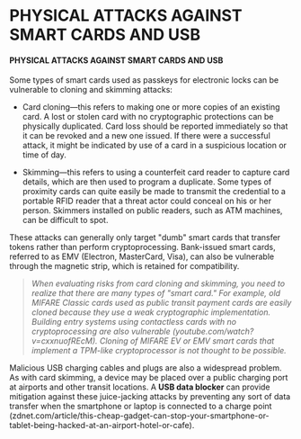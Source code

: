 # PHYSICAL ATTACKS AGAINST SMART CARDS AND USB

#### PHYSICAL ATTACKS AGAINST SMART CARDS AND USB

Some types of smart cards used as passkeys for electronic locks can be vulnerable to cloning and skimming attacks:

-   Card cloning—this refers to making one or more copies of an existing card. A lost or stolen card with no cryptographic protections can be physically duplicated. Card loss should be reported immediately so that it can be revoked and a new one issued. If there were a successful attack, it might be indicated by use of a card in a suspicious location or time of day.

-   Skimming—this refers to using a counterfeit card reader to capture card details, which are then used to program a duplicate. Some types of proximity cards can quite easily be made to transmit the credential to a portable RFID reader that a threat actor could conceal on his or her person. Skimmers installed on public readers, such as ATM machines, can be difficult to spot.

These attacks can generally only target "dumb" smart cards that transfer tokens rather than perform cryptoprocessing. Bank-issued smart cards, referred to as EMV (Electron, MasterCard, Visa), can also be vulnerable through the magnetic strip, which is retained for compatibility.

> _When evaluating risks from card cloning and skimming, you need to realize that there are many types of "smart card." For example, old MIFARE Classic cards used as public transit payment cards are easily cloned because they use a weak cryptographic implementation. Building entry systems using contactless cards with no cryptoprocessing are also vulnerable (youtube.com/watch?v=cxxnuofREcM). Cloning of MIFARE EV or EMV smart cards that implement a TPM-like cryptoprocessor is not thought to be possible._

Malicious USB charging cables and plugs are also a widespread problem. As with card skimming, a device may be placed over a public charging port at airports and other transit locations. A **USB data blocker** can provide mitigation against these juice-jacking attacks by preventing any sort of data transfer when the smartphone or laptop is connected to a charge point (zdnet.com/article/this-cheap-gadget-can-stop-your-smartphone-or-tablet-being-hacked-at-an-airport-hotel-or-cafe).